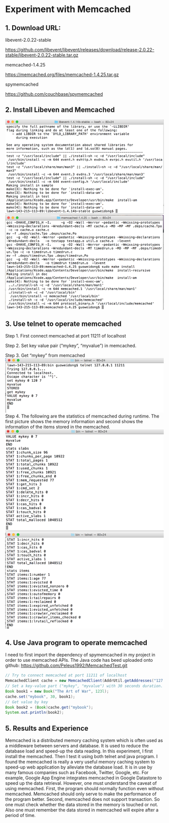 # Experiment with Memcached
 
## 1. Download URL:
libevent-2.0.22-stable

https://github.com/libevent/libevent/releases/download/release-2.0.22-stable/libevent-2.0.22-stable.tar.gz

memcached-1.4.25

https://memcached.org/files/memcached-1.4.25.tar.gz

spymemcached

https://github.com/couchbase/spymemcached
 
## 2. Install Libeven and Memcached
<img src="https://github.com/Peleus1992/MemcachedTest/blob/master/screeshot/Picture1.png"/>
<img src="https://github.com/Peleus1992/MemcachedTest/blob/master/screeshot/Picture2.png"/>

## 3. Use telnet to operate memcached
Step 1. First connect memcached at port 11211 of localhost

Step 2. Set key value pair (“mykey”, “myvalue”) in memcached.

Step 3. Get “mykey” from memcached
<img src="https://github.com/Peleus1992/MemcachedTest/blob/master/screeshot/Picture3.png"/>
Step 4. The following are the statistics of memcached during runtime. The first picture shows the memory information and second shows the information of the items stored in the memcached.
<img src="https://github.com/Peleus1992/MemcachedTest/blob/master/screeshot/Picture4.png"/>
<img src="https://github.com/Peleus1992/MemcachedTest/blob/master/screeshot/Picture5.png"/>

## 4. Use Java program to operate memcached
I need to first import the dependency of spymemcached in my project in order to use memcached APIs. 
The Java code has beed uploaded onto github: https://github.com/Peleus1992/MemcachedTest.git
```Java
// Try to connect memcached at port 11211 of localhost
MemcachedClient cache = new MemcachedClient(AddrUtil.getAddresses("127.0.0.1:11211"));
// Set a key-value part ("mykey", "myvalue") with 30 seconds duration.
Book book1 = new Book("The Art of War", 123l);
cache.set("mybook", 30, book1);
// Get value by key
Book book2 = (Book)cache.get("mybook");
System.out.println(book2);
```
## 5. Results and Experience
Memcached is a distributed memory caching system which is often used as a middleware between servers and database. It is used to reduce the database load and speed-up the data reading.
In this experiment, I first install the memcached. Then I test it using both telnet and java program. I found the memcached is really a very useful memory caching system to speed-up web application by alleviate the database load. It is in use by many famous companies such as Facebook, Twitter, Google, etc. For example, Google App Engine integrates memcached in Google Datastore to speed up the data retrieval.
However, one must understand the caveat of using memcached. First, the program should normally function even without memcached. Memcached should only serve to make the performance of the program better.  Second, memcached does not support transaction. So one must check whether the data stored in the memory is touched or not. Also one must remember the data stored in memcached will expire after a period of time.
 

